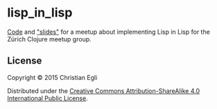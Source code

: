 # lisp_in_lisp

[Code](src/lisp_in_lisp/core.clj) and ["slides"](slides.org) for a
meetup about implementing Lisp in Lisp for the Zürich Clojure meetup
group.

## License

Copyright © 2015 Christian Egli

Distributed under the
[Creative Commons Attribution-ShareAlike 4.0 International Public License](http://creativecommons.org/licenses/by-sa/4.0/).

